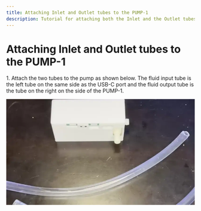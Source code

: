 ```yaml
---
title: Attaching Inlet and Outlet tubes to the PUMP-1
description: Tutorial for attaching both the Inlet and the Outlet tubes for the PUMP-1
---
```

# Attaching Inlet and Outlet tubes to the PUMP-1

1\. Attach the two tubes to the pump as shown below. The fluid input tube is the left tube on the same side as the USB-C port and the fluid output tube is the tube on the right on the side of the PUMP-1.

![](../../../assets/pump-1-tubing-install-webp.webp)